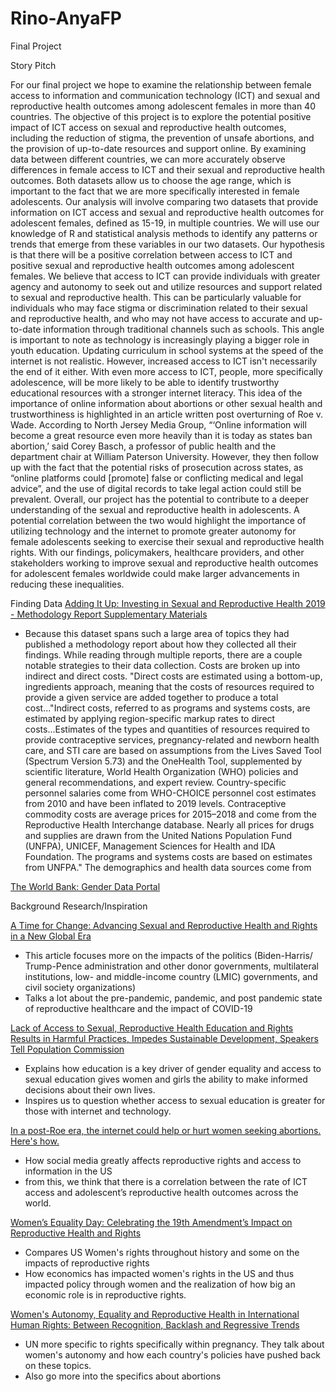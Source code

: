 # Rino-AnyaFP
Final Project

Story Pitch
  
  For our final project we hope to examine the relationship between female access to information and communication technology (ICT) and sexual and reproductive health outcomes among adolescent females in more than 40 countries. The objective of this project is to explore the potential positive impact of ICT access on sexual and reproductive health outcomes, including the reduction of stigma, the prevention of unsafe abortions, and the provision of up-to-date resources and support online. By examining data between different countries, we can more accurately observe differences in female access to ICT and their sexual and reproductive health outcomes. Both datasets allow us to choose the age range, which is important to the fact that we are more specifically interested in female adolescents. 
  Our analysis will involve comparing two datasets that provide information on ICT access and sexual and reproductive health outcomes for adolescent females, defined as 15-19, in multiple countries. We will use our knowledge of R and statistical analysis methods to identify any patterns or trends that emerge from these variables in our two datasets.
  Our hypothesis is that there will be a positive correlation between access to ICT and positive sexual and reproductive health outcomes among adolescent females. We believe that access to ICT can provide individuals with greater agency and autonomy to seek out and utilize resources and support related to sexual and reproductive health. This can be particularly valuable for individuals who may face stigma or discrimination related to their sexual and reproductive health, and who may not have access to accurate and up-to-date information through traditional channels such as schools.
  This angle is important to note as technology is increasingly playing a bigger role in youth education. Updating curriculum in school systems at the speed of the internet is not realistic. However, increased access to ICT isn't necessarily the end of it either. With even more access to ICT, people, more specifically adolescence, will be more likely to be able to identify trustworthy educational resources with a stronger internet literacy. This idea of the importance of online information about abortions or other sexual health and trustworthiness is highlighted in an article written post overturning of Roe v. Wade. According to North Jersey Media Group, “‘Online information will become a great resource even more heavily than it is today as states ban abortion,’ said Corey Basch, a professor of public health and the department chair at William Paterson University. However, they then follow up with the fact that the potential risks of prosecution across states, as “online platforms could [promote] false or conflicting medical and legal advice”, and the use of digital records to take legal action could still be prevalent.
  Overall, our project has the potential to contribute to a deeper understanding of the sexual and reproductive health in adolescents. A potential correlation between the two would highlight the importance of utilizing technology and the internet to promote greater autonomy for female adolescents seeking to exercise their sexual and reproductive health rights. With our findings, policymakers, healthcare providers, and other stakeholders working to improve sexual and reproductive health outcomes for adolescent females worldwide could make larger advancements in reducing these inequalities.

Finding Data
[Adding It Up: Investing in Sexual and Reproductive Health 2019 - Methodology Report Supplementary Materials](https://osf.io/nmf8k/?view_only=)
- Because this dataset spans such a large area of topics they had published a methodology report about how they collected all their findings. While reading through multiple reports, there are a couple notable strategies to their data collection. Costs are broken up into indirect and direct costs. "Direct costs are estimated using a bottom-up, ingredients approach, meaning that the costs of resources required to provide a given service are added together to produce a total cost..."Indirect costs, referred to as programs and systems costs, are estimated by applying region-specific markup rates to direct costs...Estimates of the types and quantities of resources required to provide contraceptive services, pregnancy-related and newborn health care, and STI care are based on assumptions from the Lives Saved Tool (Spectrum Version 5.73) and the OneHealth Tool, supplemented by scientific literature, World Health Organization (WHO) policies and general recommendations, and expert review. Country-specific personnel salaries come from WHO-CHOICE personnel cost estimates from 2010 and have been inflated to 2019 levels. Contraceptive commodity costs are average prices for 2015–2018 and come from the Reproductive Health Interchange database. Nearly all prices for drugs and supplies are drawn from the United Nations Population Fund (UNFPA), UNICEF, Management Sciences for Health and IDA Foundation. The programs and systems costs are based on estimates from UNFPA." The demographics and health data sources come from 


[The World Bank: Gender Data Portal](https://genderdata.worldbank.org/topics/technology/)

Background Research/Inspiration

[A Time for Change: Advancing Sexual and Reproductive Health and Rights in a New Global Era](https://www.guttmacher.org/gpr/2021/02/time-change-advancing-sexual-and-reproductive-health-and-rights-new-global-era)
- This article focuses more on the impacts of the politics (Biden-Harris/ Trump-Pence administration and other donor governments, multilateral institutions, low- and middle-income country (LMIC) governments, and civil society organizations)
- Talks a lot about the pre-pandemic, pandemic, and post pandemic state of reproductive healthcare and the impact of COVID-19

[Lack of Access to Sexual, Reproductive Health Education and Rights Results in Harmful Practices, Impedes Sustainable Development, Speakers Tell Population Commission](https://press.un.org/en/2023/pop1106.doc.htm)
- Explains how education is a key driver of gender equality and access to sexual education gives women and girls the ability to make informed decisions about their own lives.
- Inspires us to question whether access to sexual education is greater for those with internet and technology. 

[In a post-Roe era, the internet could help or hurt women seeking abortions. Here's how.](https://www.northjersey.com/story/news/2022/06/24/roe-vs-wade-2022-activists-online-abortion-access-digital-privacy/7624068001/)
- How social media greatly affects reproductive rights and access to information in the US
- from this, we think that there is a correlation between the rate of ICT access and adolescent’s reproductive health outcomes across the world.

[Women’s Equality Day: Celebrating the 19th Amendment’s Impact on Reproductive Health and Rights](https://www.americanprogress.org/article/womens-equality-day-celebrating-the-19th-amendments-impact-on-reproductive-health-and-rights/)
- Compares US Women's rights throughout history and some on the impacts of reproductive rights
- How economics has impacted women's rights in the US and thus impacted policy through women and the realization of how big an economic role is in reproductive rights.

[Women's Autonomy, Equality and Reproductive Health in International Human Rights: Between Recognition, Backlash and Regressive Trends](https://www.ohchr.org/sites/default/files/Documents/Issues/Women/WG/WomensAutonomyEqualityReproductiveHealth.pdf) 
- UN more specific to rights specifically within pregnancy. They talk about women's autonomy and how each country's policies have pushed back on these topics.
- Also go more into the specifics about abortions
